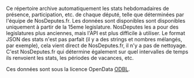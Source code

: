 Ce répertoire archive automatiquement les stats hebdomadaires de présence, participation, etc. de chaque député, telle que déterminées par l'équipe de NosDeputes.fr.
Les données sont disponibles sont disponibles uniquement à partir de la 15eme legislature.
NosDeputes les a pour des legislatures plus anciennes, mais l'API est plus difficile à utiliser.
Le format JSON des stats n'est pas parfait (il y a des strings et nombres mélangés, par exemple), cela vient direct de NosDeputes.fr, il n'y a pas de nettoyage.
C'est NosDeputes.fr qui détermine également sur quel intervalles de temps ils renvoient les stats, les périodes de vacances, etc.

Ces données sont sous la licence OpenData [ODBL](https://opendatacommons.org/licenses/odbl/).
